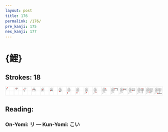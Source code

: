 ```yaml
---
layout: post
title: 176
permalink: /176/
pre_kanji: 175
nex_kanji: 177
---
```


# {鯉}

## Strokes: 18

<div class="stroke"><img src="../images/E9AF89.png" /></div>

## Reading:

### On-Yomi: リ &mdash; Kun-Yomi: こい
